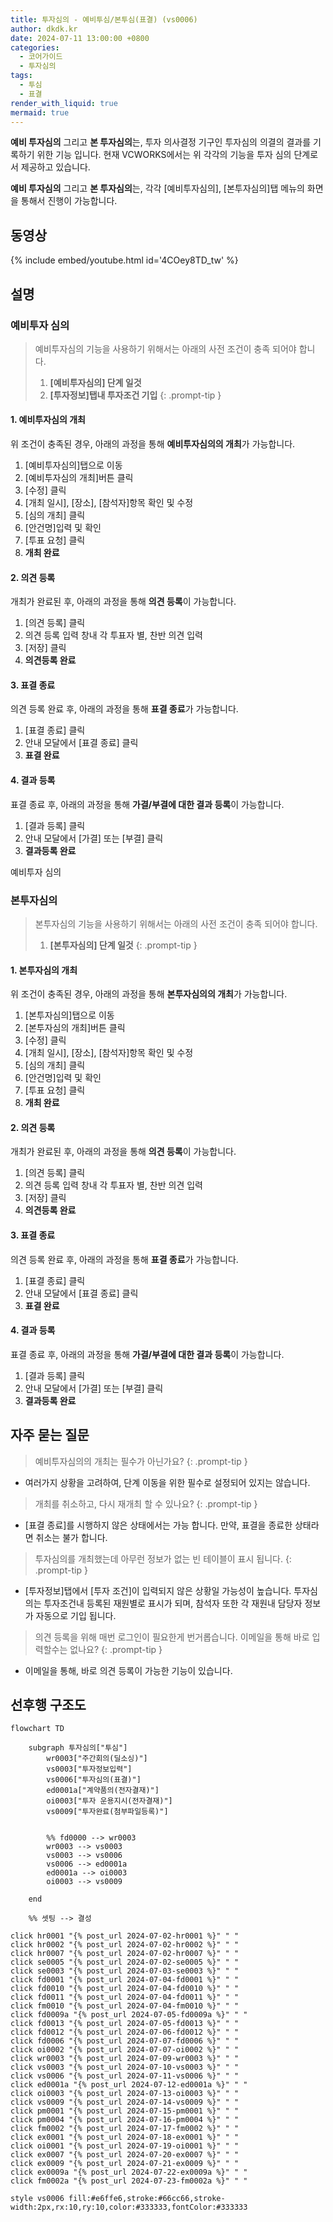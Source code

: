 ```yaml
---
title: 투자심의 - 예비투심/본투심(표결) (vs0006)
author: dkdk.kr
date: 2024-07-11 13:00:00 +0800
categories:
  - 코어가이드
  - 투자심의
tags:
  - 투심
  - 표결
render_with_liquid: true
mermaid: true
---
```

**예비 투자심의** 그리고 **본 투자심의**는,
투자 의사결정 기구인 투자심의 의결의 결과를 기록하기 위한 기능 입니다.
현재 VCWORKS에서는 위 각각의 기능을 투자 심의 단계로서 제공하고 있습니다.

**예비 투자심의** 그리고 **본 투자심의**는, 각각
[예비투자심의],  [본투자심의]탭 메뉴의 화면을 통해서 진행이 가능합니다.
## 동영상

{% include embed/youtube.html id='4COey8TD_tw' %}

## 설명

### 예비투자 심의

> 예비투자심의 기능을 사용하기 위해서는 아래의 사전 조건이 충족 되어야 합니다.
> 1. **[예비투자심의] 단계 일것**
> 2. **[투자정보]탭내 투자조건 기입**
{: .prompt-tip }
#### 1. 예비투자심의 개최
위 조건이 충족된 경우, 아래의 과정을 통해
**예비투자심의의 개최**가 가능합니다.

1. [예비투자심의]탭으로 이동
2. [예비투자심의 개최]버튼 클릭
3. [수정] 클릭
4. [개최 일시], [장소], [참석자]항목 확인 및 수정
5. [심의 개최] 클릭
6. [안건명]입력 및 확인
7. [투표 요청] 클릭
8. **개최 완료**


#### 2. 의견 등록
개최가 완료된 후, 아래의 과정을 통해
**의견 등록**이 가능합니다.

1. [의견 등록] 클릭
2. 의견 등록 입력 창내 각 투표자 별, 찬반 의견 입력 
3. [저장] 클릭
4. **의견등록 완료**

#### 3. 표결 종료
의견 등록 완료 후, 아래의 과정을 통해
**표결 종료**가 가능합니다.

1. [표결 종료] 클릭
2. 안내 모달에서 [표결 종료] 클릭
3. **표결 완료**

#### 4. 결과 등록
표결 종료 후, 아래의 과정을 통해
**가결/부결에 대한 결과 등록**이 가능합니다.

1. [결과 등록] 클릭
2. 안내 모달에서 [가결] 또는 [부결] 클릭
3. **결과등록 완료**

예비투자 심의

### 본투자심의

> 본투자심의 기능을 사용하기 위해서는 아래의 사전 조건이 충족 되어야 합니다.
> 1. **[본투자심의] 단계 일것**
{: .prompt-tip }
#### 1. 본투자심의 개최
위 조건이 충족된 경우, 아래의 과정을 통해
**본투자심의의 개최**가 가능합니다.

1. [본투자심의]탭으로 이동
2. [본투자심의 개최]버튼 클릭
3. [수정] 클릭
4. [개최 일시], [장소], [참석자]항목 확인 및 수정
5. [심의 개최] 클릭
6. [안건명]입력 및 확인
7. [투표 요청] 클릭
8. **개최 완료**
#### 2. 의견 등록
개최가 완료된 후, 아래의 과정을 통해
**의견 등록**이 가능합니다.

1. [의견 등록] 클릭
2. 의견 등록 입력 창내 각 투표자 별, 찬반 의견 입력 
3. [저장] 클릭
4. **의견등록 완료**
#### 3. 표결 종료
의견 등록 완료 후, 아래의 과정을 통해
**표결 종료**가 가능합니다.

1. [표결 종료] 클릭
2. 안내 모달에서 [표결 종료] 클릭
3. **표결 완료**
#### 4. 결과 등록
표결 종료 후, 아래의 과정을 통해
**가결/부결에 대한 결과 등록**이 가능합니다.

1. [결과 등록] 클릭
2. 안내 모달에서 [가결] 또는 [부결] 클릭
3. **결과등록 완료**



## 자주 묻는 질문

> 예비투자심의의 개최는 필수가 아닌가요?
{: .prompt-tip }

- 여러가지 상황을 고려하여, 단계 이동을 위한 필수로 설정되어 있지는 않습니다.

> 개최를 취소하고, 다시 재개최 할 수 있나요?
{: .prompt-tip }

- [표결 종료]를 시행하지 않은 상태에서는 가능 합니다. 만약, 표결을 종료한 상태라면 취소는 불가 합니다.

> 투자심의를 개최했는데 아무런 정보가 없는 빈 테이블이 표시 됩니다.
{: .prompt-tip }

- [투자정보]탭에서 [투자 조건]이 입력되지 않은 상황일 가능성이 높습니다. 투자심의는 투자조건내 등록된 재원별로 표시가 되며, 참석자 또한 각 재원내 담당자 정보가 자동으로 기입 됩니다.

> 의견 등록을 위해 매번 로그인이 필요한게 번거롭습니다. 이메일을 통해 바로 입력할수는 없나요?
{: .prompt-tip }

- 이메일을 통해, 바로 의견 등록이 가능한 기능이 있습니다. 

## 선후행 구조도

```mermaid
flowchart TD

    subgraph 투자심의["투심"]
        wr0003["주간회의(딜소싱)"]
        vs0003["투자정보입력"]
        vs0006["투자심의(표결)"]
        ed0001a["계약품의(전자결재)"]
        oi0003["투자 운용지시(전자결재)"]
        vs0009["투자완료(첨부파일등록)"]

        
        %% fd0000 --> wr0003
        wr0003 --> vs0003
        vs0003 --> vs0006
        vs0006 --> ed0001a
        ed0001a --> oi0003
        oi0003 --> vs0009

    end

    %% 셋팅 --> 결성
    
click hr0001 "{% post_url 2024-07-02-hr0001 %}" " "
click hr0002 "{% post_url 2024-07-02-hr0002 %}" " "
click hr0007 "{% post_url 2024-07-02-hr0007 %}" " "
click se0005 "{% post_url 2024-07-02-se0005 %}" " "
click se0003 "{% post_url 2024-07-03-se0003 %}" " "
click fd0001 "{% post_url 2024-07-04-fd0001 %}" " "
click fd0010 "{% post_url 2024-07-04-fd0010 %}" " "
click fd0011 "{% post_url 2024-07-04-fd0011 %}" " "
click fm0010 "{% post_url 2024-07-04-fm0010 %}" " "
click fd0009a "{% post_url 2024-07-05-fd0009a %}" " "
click fd0013 "{% post_url 2024-07-05-fd0013 %}" " "
click fd0012 "{% post_url 2024-07-06-fd0012 %}" " "
click fd0006 "{% post_url 2024-07-07-fd0006 %}" " "
click oi0002 "{% post_url 2024-07-07-oi0002 %}" " "
click wr0003 "{% post_url 2024-07-09-wr0003 %}" " "
click vs0003 "{% post_url 2024-07-10-vs0003 %}" " "
click vs0006 "{% post_url 2024-07-11-vs0006 %}" " "
click ed0001a "{% post_url 2024-07-12-ed0001a %}" " "
click oi0003 "{% post_url 2024-07-13-oi0003 %}" " "
click vs0009 "{% post_url 2024-07-14-vs0009 %}" " "
click pm0001 "{% post_url 2024-07-15-pm0001 %}" " "
click pm0004 "{% post_url 2024-07-16-pm0004 %}" " "
click fm0002 "{% post_url 2024-07-17-fm0002 %}" " "
click ex0001 "{% post_url 2024-07-18-ex0001 %}" " "
click oi0001 "{% post_url 2024-07-19-oi0001 %}" " "
click ex0007 "{% post_url 2024-07-20-ex0007 %}" " "
click ex0009 "{% post_url 2024-07-21-ex0009 %}" " "
click ex0009a "{% post_url 2024-07-22-ex0009a %}" " "
click fm0002a "{% post_url 2024-07-23-fm0002a %}" " "

style vs0006 fill:#e6ffe6,stroke:#66cc66,stroke-width:2px,rx:10,ry:10,color:#333333,fontColor:#333333

```
